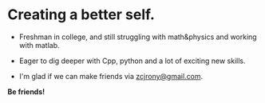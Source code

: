 # Creating a better self.

- Freshman in college, and still struggling with math&physics and working with matlab.

- Eager to dig deeper with Cpp, python and a lot of exciting new skills.

- I'm glad if we can make friends via <zcjrony@gmail.com>.

**Be friends!**

<!---
zcjrony/zcjrony is a ✨ special ✨ repository because its `README.md` (this file) appears on your GitHub profile.
You can click the Preview link to take a look at your changes.
--->
